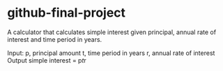 # github-final-project

A calculator that calculates simple interest given principal, annual rate of interest and time period in years.

Input:
    p, principal amount
    t, time period in years
    r, annual rate of interest
Output
    simple interest = p*t*r

